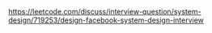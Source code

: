 https://leetcode.com/discuss/interview-question/system-design/719253/design-facebook-system-design-interview

